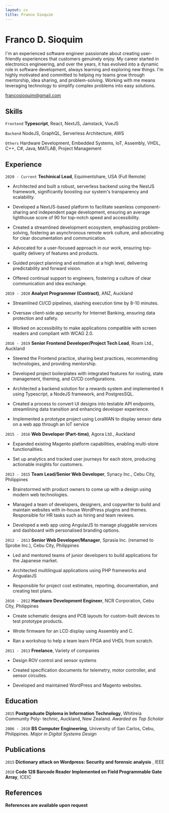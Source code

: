 ```yaml
---
layout: cv
title: Franco Sioquim
---
```

# Franco D. Sioquim

I'm an experienced software engineer passionate about creating user-friendly experiences that customers genuinely enjoy. My career started in electronics engineering, and over the years, it has evolved into a dynamic role in software development, always learning and exploring new things. I'm highly motivated and committed to helping my teams grow through mentorship, idea sharing, and problem-solving. Working with me means leveraging technology to simplify complex problems into easy solutions.


<div id="webaddress">
<a href="francosioquim@gmail.com">francosioquim@gmail.com</a>
</div>



## Skills

`Frontend`
__Typescript__, React, NextJS, Jamstack, VueJS

`Backend`
NodeJS, GraphQL, Serverless Architecture, AWS

`Others` 
Hardware Development, Embedded Systems, IoT, Assembly, VHDL, C++, C#, Java, MATLAB, Project Management

## Experience

`2020 - Current`
__Techinical Lead__, Equimentshare, USA (Full Remote)

- Architected and built a robust, serverless backend using the NestJS framework, significantly boosting our system's transparency and scalability.

- Developed a NextJS-based platform to facilitate seamless component-sharing and independent page development, ensuring an average lighthouse score of 90 for top-notch speed and accessibility.

- Created a streamlined development ecosystem, emphasizing problem-solving, fostering an asynchronous remote work culture, and advocating for clear documentation and communication.

- Advocated for a user-focused approach in our work, ensuring top-quality delivery of features and products.

- Guided project planning and estimation at a high level, delivering predictability and forward vision.

- Offered continual support to engineers, fostering a culture of clear communication and idea exchange.

`2019 - 2020`
__Analyst Programmer (Contract)__, ANZ, Auckland

- Streamlined CI/CD pipelines, slashing execution time by 8-10 minutes.

- Oversaw client-side app security for Internet Banking, ensuring data protection and safety.

- Worked on accessibility to make applications compatible with screen readers and compliant with WCAG 2.0.

`2016 - 2019`
__Senior Frontend Developer/Project Tech Lead__, Roam Ltd., Auckland

- Steered the Frontend practice, sharing best practices, recommending technologies, and providing mentorship.

- Developed project boilerplates with integrated features for routing, state management, theming, and CI/CD configurations.

- Architected a backend solution for a rewards system and implemented it using Typescript, a NodeJS framework, and PostgresSQL.

- Created a process to convert UI designs into testable API endpoints, streamlining data transition and enhancing developer experience.

- Implemented a prototype project using LoraWAN to display sensor data on a web app through an IoT service

`2015 - 2016`
__Web Developer (Part-time)__, Agora Ltd., Auckland

- Expanded existing Magento platform capabilities, enabling multi-store functionalities.

- Set up analytics and tracked user journeys for each store, producing actionable insights for customers.

`2013 - 2015`
__Team Lead/Senior Web Developer__, Synacy Inc., Cebu City, Philippines

- Brainstormed with product owners to come up with a design using modern web technologies.

- Managed a team of developers, designers, and copywriter to build and maintain websites with in-house WordPress plugins and themes. Responsible for HR tasks such as hiring and team reviews.

- Developed a web app using AngularJS to manage pluggable services and dashboard with personalised branding options.

`2012 - 2013`
__Senior Web Developer/Manager__, Sprasia Inc. (renamed to Sprobe Inc.), Cebu City, Philippines

- Led and mentored teams of junior developers to build applications for the Japanese market.

- Architected multilingual applications using PHP frameworks and AngualarJS

- Responsible for project cost estimates, reporting, documentation, and creating test plans.

`2010 - 2012`
__Hardware Development Engineer__, NCR Corporation, Cebu City, Philippines

- Create schematic designs and PCB layouts for custom-built devices to test prototype products.

- Wrote firmware for an LCD display using Assembly and C.

- Ran a workshop to help a team learn FPGA and VHDL from scratch.

`2011 - 2013`
__Freelance__, Variety of companies

- Design ROV control and sensor systems

- Created specification documents for telemetry, motor controller, and sensor circuites.

- Developed and maintained WordPress and Magento websites.


## Education

`2015`
__Postgraduate Diploma in Information Technology__, Whitireia Community Poly-
technic, Auckland, New Zealand. *Awarded as Top Scholar*

`2006 - 2010`
__BS Computer Engineering__, University of San Carlos, Cebu, Philippines. *Major in Digital Systems Design*

## Publications


`2015`
__Dictionary attack on Wordpress: Security and forensic analysis__ , IEEE

`2010`
__Code 128 Barcode Reader Implemented on Field Programmable Gate Array__, ICEIC


## References

__References are available upon request__
